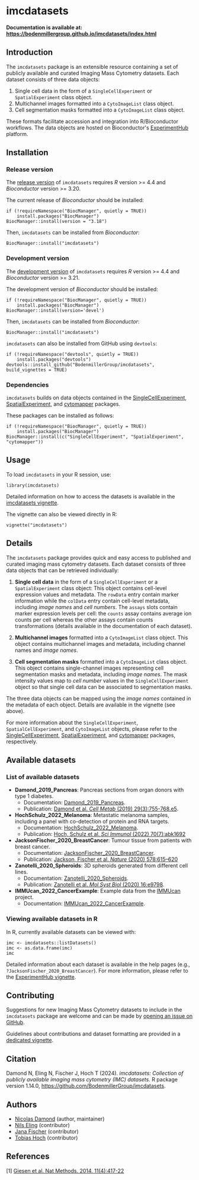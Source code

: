 # imcdatasets

__Documentation is available at:
https://bodenmillergroup.github.io/imcdatasets/index.html__

## Introduction

The `imcdatasets` package is an extensible resource containing a set of publicly
 available and curated Imaging Mass Cytometry datasets. Each dataset consists of
  three data objects:
1. Single cell data in the form of a `SingleCellExperiment` or
`SpatialExperiment` class object.
2. Multichannel images formatted into a `CytoImageList` class object.
3. Cell segmentation masks formatted into a `CytoImageList` class object.

These formats facilitate accession and integration into R/Bioconductor
workflows. The data objects are hosted on Bioconductor's
[ExperimentHub](https://bioconductor.org/packages/ExperimentHub) platform.

## Installation

### Release version

The [release version](https://www.bioconductor.org/packages/release/data/experiment/html/imcdatasets.html)
of `imcdatasets` requires *R* version >= 4.4 and *Bioconductor* version >= 3.20.  

The current release of *Bioconductor* should be installed:
```{r}
if (!requireNamespace("BiocManager", quietly = TRUE))
    install.packages("BiocManager")
BiocManager::install(version = "3.18")
```
Then, `imcdatasets` can be installed from *Bioconductor*:
```{r}
BiocManager::install("imcdatasets")
```

### Development version

The [development version](https://www.bioconductor.org/packages/devel/data/experiment/html/imcdatasets.html)
of `imcdatasets` requires *R* version >= 4.4 and *Bioconductor* version >= 3.21.  

The development version of *Bioconductor* should be installed:
```{r}
if (!requireNamespace("BiocManager", quietly = TRUE))
    install.packages("BiocManager")
BiocManager::install(version='devel')
```
Then, `imcdatasets` can be installed from *Bioconductor*:
```{r}
BiocManager::install("imcdatasets")
```

`imcdatasets` can also be installed from GitHub using `devtools`:
```{r}
if (!requireNamespace("devtools", quietly = TRUE))
    install.packages("devtools")
devtools::install_github("BodenmillerGroup/imcdatasets", build_vignettes = TRUE)
```

### Dependencies

`imcdatasets` builds on data objects contained in the
[SingleCellExperiment](https://bioconductor.org/packages/SingleCellExperiment),
[SpatialExperiment](https://bioconductor.org/packages/SpatialExperiment),
and [cytomapper](https://bioconductor.org/packages/cytomapper) packages.

These packages can be installed as follows:
```{r}
if (!requireNamespace("BiocManager", quietly = TRUE))
    install.packages("BiocManager")
BiocManager::install(c("SingleCellExperiment", "SpatialExperiment", "cytomapper"))
```

## Usage

To load `imcdatasets` in your R session, use:
```{r}
library(imcdatasets)
```

Detailed information on how to access the datasets is available in the
[imcdatasets vignette](https://bodenmillergroup.github.io/imcdatasets/articles/imcdatasets.html).

The vignette can also be viewed directly in R:
```{r}
vignette("imcdatasets")
```

## Details

The `imcdatasets` package provides quick and easy access to published and
curated imaging mass cytometry datasets. Each dataset consists of three data
objects that can be retrieved individually:

1. __Single cell data__ in the form of a `SingleCellExperiment` or a
`SpatialExperiment` class object:
This object contains cell-level expression values and metadata. The `rowData`
entry contain marker information while the `colData` entry contain cell-level
metadata, including _image names_ and _cell numbers_. The `assays` slots contain
 marker expression levels per cell: the `counts` assay contains average ion
 counts per cell whereas the other assays contain counts transformations
 (details available in the documentation of each dataset).

2. __Multichannel images__ formatted into a `CytoImageList` class object.
This object contains multichannel images and metadata, including channel names
and _image names_.

3. __Cell segmentation masks__ formatted into a `CytoImageList` class object.
This object contains single-channel images representing cell segmentation masks
and metadata, including _image names_. The mask intensity values map to
_cell number_ values in the `SingleCellExperiment` object so that single cell
data can be associated to segmentation masks.

The three data objects can be mapped using the _image names_ contained in the
metadata of each object. Details are available in the vignette (see above).

For more information about the `SingleCellExperiment`, `SpatialCellExperiment`,
and `CytoImageList` objects, please refer to the
[SingleCellExperiment](https://bioconductor.org/packages/SingleCellExperiment),
[SpatialExperiment](https://bioconductor.org/packages/SpatialExperiment),
and [cytomapper](https://bioconductor.org/packages/cytomapper) packages,
respectively.

## Available datasets

### List of available datasets

* __Damond_2019_Pancreas__: Pancreas sections from organ donors with type 1
diabetes.    
  - Documentation: [Damond_2019_Pancreas](https://bodenmillergroup.github.io/imcdatasets/reference/Damond_2019_Pancreas.html).  
  - Publication: [Damond et al. _Cell Metab_ (2019) 29(3):755-768.e5](https://doi.org/10.1016/j.cmet.2018.11.014).
* __HochSchulz_2022_Melanoma__: Metastatic melanoma samples, including a panel
with co-detection of protein and RNA targets.  
  - Documentation: [HochSchulz_2022_Melanoma](https://bodenmillergroup.github.io/imcdatasets/reference/HochSchulz_2022_Melanoma.html).
  - Publication: [Hoch, Schulz et al. _Sci Immunol_ (2022) 70(7):abk1692](https://doi.org/10.1126/sciimmunol.abk1692)
* __JacksonFischer_2020_BreastCancer__: Tumour tissue from patients with breast
cancer.  
  - Documentation: [JacksonFischer_2020_BreastCancer](https://bodenmillergroup.github.io/imcdatasets/reference/JacksonFischer_2020_BreastCancer.html).
  - Publication: [Jackson, Fischer et al. _Nature_ (2020) 578:615–620](https://doi.org/10.1038/s41586-019-1876-x)
* __Zanotelli_2020_Spheroids__: 3D spheroids generated from different cell
lines.  
  - Documentation: [Zanotelli_2020_Spheroids](https://bodenmillergroup.github.io/imcdatasets/reference/Zanotelli_2020_Spheroids.html).   
  - Publication: [Zanotelli et al. _Mol Syst Biol_ (2020) 16:e9798](https://doi.org/10.15252/msb.20209798).  
* __IMMUcan_2022_CancerExample__: Example data from the
[IMMUcan](https://immucan.eu/) project.   
    - Documentation: [IMMUcan_2022_CancerExample](https://bodenmillergroup.github.io/imcdatasets/reference/IMMUcan_2022_CancerExample.html).  

### Viewing available datasets in R

In R, currently available datasets can be viewed with:
```{r}
imc <- imcdatasets::listDatasets()
imc <- as.data.frame(imc)
imc
```
Detailed information about each dataset is available in the help pages
(e.g., `?JacksonFischer_2020_BreastCancer`).
For more information, please refer to the
[ExperimentHub vignette](https://bioconductor.org/packages/release/bioc/vignettes/ExperimentHub/inst/doc/ExperimentHub.html).

## Contributing

Suggestions for new Imaging Mass Cytometry datasets to include in the
`imcdatasets` package are welcome and can be made by
[opening an issue on GitHub](https://github.com/BodenmillerGroup/imcdatasets/issues).

Guidelines about contributions and dataset formatting are provided in a
[dedicated vignette](https://bodenmillergroup.github.io/imcdatasets/articles/Guidelines_Contribution_Dataset-formatting.html).

## Citation

Damond N, Eling N, Fischer J, Hoch T (2024). _imcdatasets: Collection of publicly available imaging mass cytometry (IMC) datasets._
R package version 1.14.0, https://github.com/BodenmillerGroup/imcdatasets.

## Authors

* [Nicolas Damond](https://github.com/ndamond) (author, maintainer)  
* [Nils Eling](https://github.com/nilseling) (contributor)  
* [Jana Fischer](https://github.com/JanaFischer) (contributor)  
* [Tobias Hoch](https://github.com/toobiwankenobi) (contributor)  

## References

[1] [Giesen et al. Nat Methods. 2014. 11(4):417-22](https://doi.org/10.1038/nmeth.2869)
